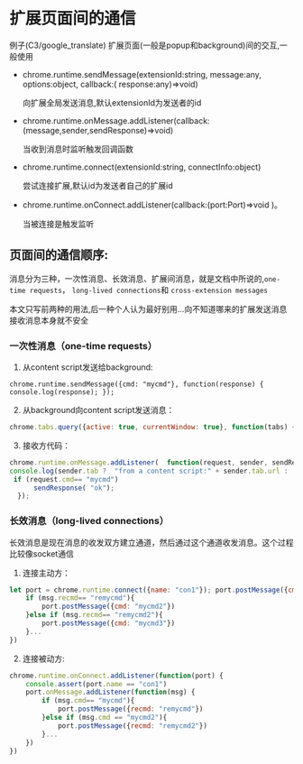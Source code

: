 # 扩展页面间的通信

例子(C3/google_translate)
扩展页面(一般是popup和background)间的交互,一般使用

+ chrome.runtime.sendMessage(extensionId:string, message:any, options:object, callback:( response:any)=>void)

    向扩展全局发送消息,默认extensionId为发送者的id

+ chrome.runtime.onMessage.addListener(callback:(message,sender,sendResponse)=>void)

    当收到消息时监听触发回调函数

+ chrome.runtime.connect(extensionId:string, connectInfo:object)

    尝试连接扩展,默认id为发送者自己的扩展id

+ chrome.runtime.onConnect.addListener(callback:(port:Port)=>void )。

    当被连接是触发监听

## 页面间的通信顺序:

消息分为三种，一次性消息、长效消息、扩展间消息，就是文档中所说的,`one-time requests`， `long-lived connections`和 `cross-extension messages`

本文只写前两种的用法,后一种个人认为最好别用...向不知道哪来的扩展发送消息接收消息本身就不安全

### 一次性消息（one-time requests）

1. 从content script发送给background:

`chrome.runtime.sendMessage({cmd: "mycmd"}, function(response) {  console.log(response); });`

2. 从background向content script发送消息：

```js
chrome.tabs.query({active: true, currentWindow: true}, function(tabs) {  chrome.tabs.sendMessage(tabs[0].id, {cmd: "mycmd"}, function(response) {    console.log(response);  }); });
```

3. 接收方代码：

```js
chrome.runtime.onMessage.addListener(  function(request, sender, sendResponse) {
console.log(sender.tab ?  "from a content script:" + sender.tab.url :                "from the extension");
 if (request.cmd== "mycmd")
      sendResponse( "ok");
  });
 ```

### 长效消息（long-lived connections）

长效消息是现在消息的收发双方建立通道，然后通过这个通道收发消息。这个过程比较像socket通信

1. 连接主动方：

```js
let port = chrome.runtime.connect({name: "con1"}); port.postMessage({cmd: "mycmd"}) port.onMessage.addListener(function(msg) {  
    if (msg.recmd== "remycmd"){
        port.postMessage({cmd: "mycmd2"})
    }else if (msg.recmd== "remycmd2"){
        port.postMessage({cmd: "mycmd3"})
    }...
})
```
2. 连接被动方:

```js
chrome.runtime.onConnect.addListener(function(port) {
    console.assert(port.name == "con1")  
    port.onMessage.addListener(function(msg) {
        if (msg.cmd== "mycmd"){
            port.postMessage({recmd: "remycmd"})
        }else if (msg.cmd == "mycmd2"){
            port.postMessage({recmd: "remycmd2"})
        }...
    })
})
```
